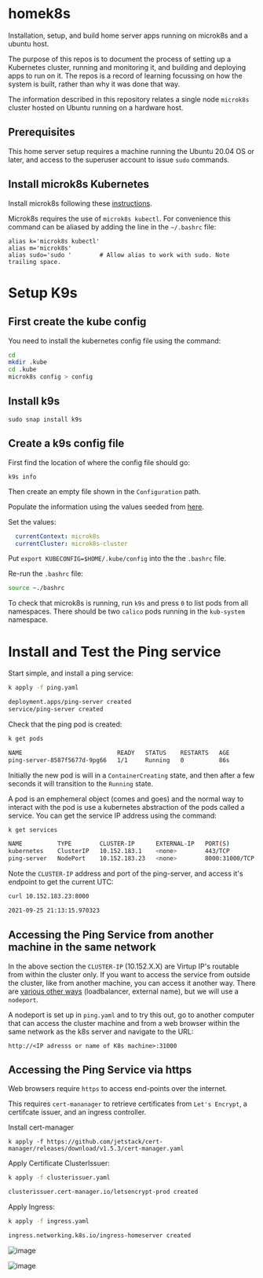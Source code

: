 # homek8s
Installation, setup, and build home server apps running on microk8s and a ubuntu host.

The purpose of this repos is to document the process of setting up a Kubernetes cluster, running  and monitoring it, and building and deploying apps to run on it. The repos is a record of learning focussing on how the system is built, rather than why it was done that way. 

The information described in this repository relates a single node `microk8s` cluster hosted on Ubuntu running on a hardware host. 

## Prerequisites

This home server setup requires a machine running the Ubuntu 20.04 OS or later, and access to the superuser account to issue `sudo` commands. 

## Install microk8s Kubernetes

Install microk8s following these [instructions](https://ubuntu.com/tutorials/install-a-local-kubernetes-with-microk8s#1-overview).

Microk8s requires the use of `microk8s kubectl`. For convenience this command can be aliased by adding the line in the `~/.bashrc` file:

    alias k='microk8s kubectl'
    alias m='microk8s'
    alias sudo='sudo '        # Allow alias to work with sudo. Note trailing space.

# Setup K9s

## First create the kube config
You need to install the kubernetes config file using the command:
```bash
cd 
mkdir .kube
cd .kube
microk8s config > config
```

## Install k9s

`sudo snap install k9s`

## Create a k9s config file

First find the location of where the config file should go:

`k9s info`

Then create an empty file shown in the `Configuration` path.

Populate the information using the values seeded from [here](https://github.com/derailed/k9s#k9s-configuration). 

Set the values:
```yaml
  currentContext: microk8s
  currentCluster: microk8s-cluster
```


Put `export KUBECONFIG=$HOME/.kube/config` into the the `.bashrc` file.

Re-run the `.bashrc` file:
```bash
source ~./bashrc
```

To check that microk8s is running, run `k9s` and  press `0` to list pods from all namespaces. There should be two `calico` pods running in the `kub-system` namespace.

# Install and Test the Ping service

Start simple, and install a ping service:

```bash
k apply -f ping.yaml

deployment.apps/ping-server created
service/ping-server created
```

Check that the ping pod is created:

```bash
k get pods

NAME                           READY   STATUS    RESTARTS   AGE
ping-server-8587f5677d-9pg66   1/1     Running   0          86s
```
Initially the new pod is will in a `ContainerCreating` state, and then after a few seconds it will transition to the `Running` state. 

A pod is an emphemeral object (comes and goes) and the normal way to interact with the pod is use a kubernetes abstraction of the pods called a service. You can get the service IP address using the command:

```bash
k get services

NAME          TYPE        CLUSTER-IP      EXTERNAL-IP   PORT(S)          AGE
kubernetes    ClusterIP   10.152.183.1    <none>        443/TCP          49m
ping-server   NodePort    10.152.183.23   <none>        8000:31000/TCP   39m
```

Note the ``CLUSTER-IP`` address and port of the ping-server, and access it's endpoint to get the current UTC:

```bash
curl 10.152.183.23:8000

2021-09-25 21:13:15.970323
```

## Accessing the Ping Service from another machine in the same network

In the above section the `CLUSTER-IP` (10.152.X.X) are Virtup IP's routable from within the cluster only. If you want to access the service from outside the cluster, like from another machine, you can access it another way. There are [various other ways](https://kubernetes.io/docs/concepts/services-networking/service/#publishing-services-service-types) (loadbalancer, external name), but we will use a `nodeport`.

A nodeport is set up in `ping.yaml` and to try this out, go to another computer that can access the cluster machine and from a web browser within the same network as the k8s server and navigate to the URL:

```
http://<IP adresss or name of K8s machine>:31000
```

## Accessing the Ping Service via https

Web browsers require `https` to access end-points over the internet. 

This requires `cert-mananager` to retrieve certificates from `Let's Encrypt`, a certifcate issuer, and an ingress controller.

Install cert-manager

```
k apply -f https://github.com/jetstack/cert-manager/releases/download/v1.5.3/cert-manager.yaml
```

Apply Certificate ClusterIssuer:

```bash
k apply -f clusterissuer.yaml

clusterissuer.cert-manager.io/letsencrypt-prod created
```

Apply Ingress:

```bash
k apply -f ingress.yaml

ingress.networking.k8s.io/ingress-homeserver created
```

![image](https://user-images.githubusercontent.com/4557674/134789967-c586d399-a1f0-46d8-9b5a-4e8692aac4f8.png)

![image](https://user-images.githubusercontent.com/4557674/134789984-f0a1845a-25cc-425c-899b-f56dc1c5f7db.png)

